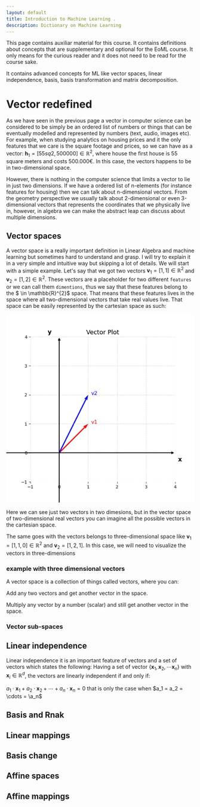 ```yaml
---
layout: default
title: Introduction to Machine Learning .
description: Dictionary on Machine Learning
---
```


This page contains auxiliar material for this course. It contains definitions about concepts that are supplementary and optional for the EoML course. It only means for the curious reader and it does not need to be read for the course sake.

It contains advanced concepts for ML like vector spaces, linear independence, basis, basis transformation and matrix decomposition. 



# Vector redefined

As we have seen in the previous page a vector in computer science can be considered to be simply be an ordered list of numbers or things that can be eventually modelled and represented by numbers (text, audio, images etc). For example, when studying analytics on housing prices and it the only features that we care is the square footage and prices, so we can have as a vector:  $\mathbf{h}_1 = [55sq2, 500000] \in \mathbb{R}^{2}$, where house the first house is 55 square meters and costs 500.000€. In this case, the vectors happens to be in two-dimensional space.

However, there is nothing in the computer science that limits a vector to lie in just two dimensions. If we have a ordered list of n-elements (for instance features for housing) then we can talk about n-dimensional vectors. From the geometry perspective we usually talk about 2-dimensional or even 3-dimensional vectors that represents the coordinates that we physically live in, however, in algebra we can make the abstract leap can discuss about multiple dimensions.

## Vector spaces

A vector space is a really important definition in Linear Algebra and machine learning but sometimes hard to understand and grasp. I will try to explain it in a very simple and intuitive way but skipping a lot of details. We will start with a simple example. Let's say that we got two vectors $\mathbf{v}_1 = [1, 1] \in \mathbb{R}^{2}$ and $\mathbf{v}_2 = [1, 2]  \in \mathbb{R}^{2}$. These vectors are a placeholder for two different `features` or we can call them `dimentions`, thus we say that these features belong to the $ \in \mathbb{R}^{2}$ space. That means that these features lives in the space where all two-dimensional vectors that take real values live. That space can be easily represented by the cartesian space as such:

<p align="center">
  <img src="images/vectors.png" alt="Sublime's custom image"/>
</p>

Here we can see just two vectors in two dimesions, but in the vector space of two-dimensional real vectors you can imagine all the possible vectors in the cartesian space.

The same goes with the vectors belongs to three-dimensional space like $\mathbf{v}_1 = [1, 1, 0] \in \mathbb{R}^{2}$ and $\mathbf{v}_2 = [1, 2, 1]$. In this case, we will need to visualize the vectors in three-dimensions 


### example with three dimensional vectors

A vector space is a collection of things called vectors, where you can:

Add any two vectors and get another vector in the space.

Multiply any vector by a number (scalar) and still get another vector in the space.

### Vector sub-spaces

## Linear independence

Linear independence it is an important feature of vectors and a set of vectors which states the following: Having a set of vector $\{ \mathbf{x}_1, \mathbf{x}_2, \cdots \mathbf{x}_n  \}$ with $\mathbf{x}_i \in \mathbb{R}^{d}$, the vectors are linearly independent if and only if:

$a_1 \cdot \mathbf{x}_1 + a_2 \cdot \mathbf{x}_2 + \cdots + a_n \cdot \mathbf{x}_n = 0$ that is only the case when $a_1 = a_2 = \cdots = \a_n$

## Basis and Rnak

## Linear mappings

## Basis change

## Affine spaces

## Affine mappings